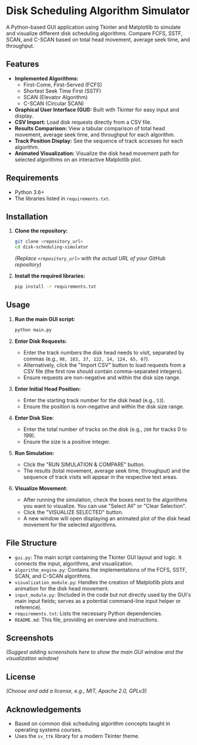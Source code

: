 # Disk Scheduling Algorithm Simulator

A Python-based GUI application using Tkinter and Matplotlib to simulate and visualize different disk scheduling algorithms. Compare FCFS, SSTF, SCAN, and C-SCAN based on total head movement, average seek time, and throughput.

## Features

* **Implemented Algorithms:**
    * First-Come, First-Served (FCFS)
    * Shortest Seek Time First (SSTF)
    * SCAN (Elevator Algorithm)
    * C-SCAN (Circular SCAN)
* **Graphical User Interface (GUI):** Built with Tkinter for easy input and display.
* **CSV Import:** Load disk requests directly from a CSV file.
* **Results Comparison:** View a tabular comparison of total head movement, average seek time, and throughput for each algorithm.
* **Track Position Display:** See the sequence of track accesses for each algorithm.
* **Animated Visualization:** Visualize the disk head movement path for selected algorithms on an interactive Matplotlib plot.

## Requirements

* Python 3.6+
* The libraries listed in `requirements.txt`.

## Installation

1.  **Clone the repository:**
    ```bash
    git clone <repository_url>
    cd disk-scheduling-simulator
    ```
    *(Replace `<repository_url>` with the actual URL of your GitHub repository)*

2.  **Install the required libraries:**
    ```bash
    pip install -r requirements.txt
    ```

## Usage

1.  **Run the main GUI script:**
    ```bash
    python main.py
    ```

2.  **Enter Disk Requests:**
    * Enter the track numbers the disk head needs to visit, separated by commas (e.g., `98, 183, 37, 122, 14, 124, 65, 67`).
    * Alternatively, click the "Import CSV" button to load requests from a CSV file (the first row should contain comma-separated integers).
    * Ensure requests are non-negative and within the disk size range.

3.  **Enter Initial Head Position:**
    * Enter the starting track number for the disk head (e.g., `53`).
    * Ensure the position is non-negative and within the disk size range.

4.  **Enter Disk Size:**
    * Enter the total number of tracks on the disk (e.g., `200` for tracks 0 to 199).
    * Ensure the size is a positive integer.

5.  **Run Simulation:**
    * Click the "RUN SIMULATION & COMPARE" button.
    * The results (total movement, average seek time, throughput) and the sequence of track visits will appear in the respective text areas.

6.  **Visualize Movement:**
    * After running the simulation, check the boxes next to the algorithms you want to visualize. You can use "Select All" or "Clear Selection".
    * Click the "VISUALIZE SELECTED" button.
    * A new window will open displaying an animated plot of the disk head movement for the selected algorithms.

## File Structure

* `gui.py`: The main script containing the Tkinter GUI layout and logic. It connects the input, algorithms, and visualization.
* `algorithm_engine.py`: Contains the implementations of the FCFS, SSTF, SCAN, and C-SCAN algorithms.
* `visualization_module.py`: Handles the creation of Matplotlib plots and animation for the disk head movement.
* `input_module.py`: (Included in the code but not directly used by the GUI's main input fields; serves as a potential command-line input helper or reference).
* `requirements.txt`: Lists the necessary Python dependencies.
* `README.md`: This file, providing an overview and instructions.

## Screenshots

*(Suggest adding screenshots here to show the main GUI window and the visualization window)*

## License

*(Choose and add a license, e.g., MIT, Apache 2.0, GPLv3)*

## Acknowledgements

* Based on common disk scheduling algorithm concepts taught in operating systems courses.
* Uses the `sv_ttk` library for a modern Tkinter theme.

